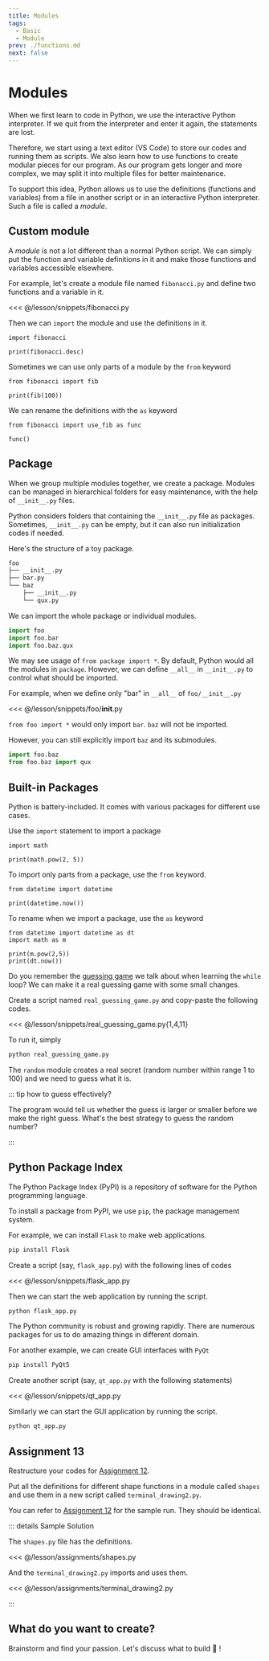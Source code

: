 ```yaml
---
title: Modules
tags:
  - Basic
  - Module
prev: ./functions.md
next: false
---
```


# Modules

<TagLinks />

When we first learn to code in Python, we use the interactive Python interpreter.
If we quit from the interpreter and enter it again, the statements are lost.

Therefore, we start using a text editor (VS Code) to store our codes and running them as scripts.
We also learn how to use functions to create modular pieces for our program.
As our program gets longer and more complex, we may split it into multiple files for better maintenance.

To support this idea, Python allows us to use the definitions (functions and variables) from a file in another script or in an interactive Python interpreter. Such a file is called a _module_.

## Custom module

A _module_ is not a lot different than a normal Python script. We can simply put the function and variable definitions in it and make those functions and variables accessible elsewhere.

For example, let's create a module file named `fibonacci.py` and define two functions and a variable in it.

<<< @/lesson/snippets/fibonacci.py

Then we can `import` the module and use the definitions in it.

```python{1}
import fibonacci

print(fibonacci.desc)
```

Sometimes we can use only parts of a module by the `from` keyword

```python{1}
from fibonacci import fib

print(fib(100))
```

We can rename the definitions with the `as` keyword

```python{1}
from fibonacci import use_fib as func

func()
```

## Package

When we group multiple modules together, we create a package. Modules can be managed in hierarchical folders for easy maintenance, with the help of `__init__.py` files.

Python considers folders that containing the `__init__.py` file as packages. Sometimes, `__init__.py` can be empty, but it can also run initialization codes if needed.

Here's the structure of a toy package.

```sh
foo
├── __init__.py
├── bar.py
└── baz
    ├── __init__.py
    └── qux.py
```

We can import the whole package or individual modules.

```python
import foo
import foo.bar
import foo.baz.qux
```

We may see usage of `from package import *`. By default, Python would all the modules in `package`.
However, we can define `__all__` in `__init__.py` to control what should be imported.

For example, when we define only "bar" in `__all__` of `foo/__init__.py`

<!-- prettier-ignore -->
<<< @/lesson/snippets/foo/__init__.py

`from foo import *` would only import `bar`. `baz` will not be imported.

However, you can still explicitly import `baz` and its submodules.

```python
import foo.baz
from foo.baz import qux
```

## Built-in Packages

Python is battery-included. It comes with various packages for different use cases.

Use the `import` statement to import a package

```python{1}
import math

print(math.pow(2, 5))
```

To import only parts from a package, use the `from` keyword.

```python{1}
from datetime import datetime

print(datetime.now())
```

To rename when we import a package, use the `as` keyword

```python{1,2}
from datetime import datetime as dt
import math as m

print(m.pow(2,5))
print(dt.now())
```

Do you remember the [guessing game](./control-flow.md#while-statements) we talk about when learning the `while` loop?
We can make it a real guessing game with some small changes.

Create a script named `real_guessing_game.py` and copy-paste the following codes.

<<< @/lesson/snippets/real_guessing_game.py{1,4,11}

To run it, simply

```sh
python real_guessing_game.py
```

The `random` module creates a real secret (random number within range 1 to 100) and we need to guess what it is.

::: tip how to guess effectively?

The program would tell us whether the guess is larger or smaller before we make the right guess.
What's the best strategy to guess the random number?

:::

## Python Package Index

The Python Package Index (PyPI) is a repository of software for the Python programming language.

To install a package from PyPI, we use `pip`, the package management system.

For example, we can install `Flask` to make web applications.

```sh
pip install Flask
```

Create a script (say, `flask_app.py`) with the following lines of codes

<<< @/lesson/snippets/flask_app.py

Then we can start the web application by running the script.

```sh
python flask_app.py
```

The Python community is robust and growing rapidly.
There are numerous packages for us to do amazing things in different domain.

For another example, we can create GUI interfaces with `PyQt`

```sh
pip install PyQt5
```

Create another script (say, `qt_app.py` with the following statements)

<<< @/lesson/snippets/qt_app.py

Similarly we can start the GUI application by running the script.

```sh
python qt_app.py
```

## Assignment 13

Restructure your codes for [Assignment 12](./functions.md#assignment-12).

Put all the definitions for different shape functions in a module called `shapes` and use them in a new script called `terminal_drawing2.py`.

You can refer to [Assignment 12](./functions.md#assignment-12) for the sample run. They should be identical.

::: details Sample Solution

The `shapes.py` file has the definitions.

<<< @/lesson/assignments/shapes.py

And the `terminal_drawing2.py` imports and uses them.

<<< @/lesson/assignments/terminal_drawing2.py

:::

## What do you want to create?

Brainstorm and find your passion. Let's discuss what to build 🔨 !
